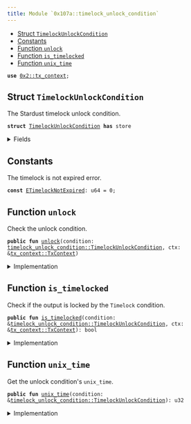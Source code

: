 ```yaml
---
title: Module `0x107a::timelock_unlock_condition`
---
```




-  [Struct `TimelockUnlockCondition`](#0x107a_timelock_unlock_condition_TimelockUnlockCondition)
-  [Constants](#@Constants_0)
-  [Function `unlock`](#0x107a_timelock_unlock_condition_unlock)
-  [Function `is_timelocked`](#0x107a_timelock_unlock_condition_is_timelocked)
-  [Function `unix_time`](#0x107a_timelock_unlock_condition_unix_time)


<pre><code><b>use</b> <a href="../iota-framework/tx_context.md#0x2_tx_context">0x2::tx_context</a>;
</code></pre>



<a name="0x107a_timelock_unlock_condition_TimelockUnlockCondition"></a>

## Struct `TimelockUnlockCondition`

The Stardust timelock unlock condition.


<pre><code><b>struct</b> <a href="timelock_unlock_condition.md#0x107a_timelock_unlock_condition_TimelockUnlockCondition">TimelockUnlockCondition</a> <b>has</b> store
</code></pre>



<details>
<summary>Fields</summary>


<dl>
<dt>
<code>unix_time: u32</code>
</dt>
<dd>
 The unix time (seconds since Unix epoch) starting from which the output can be consumed.
</dd>
</dl>


</details>

<a name="@Constants_0"></a>

## Constants


<a name="0x107a_timelock_unlock_condition_ETimelockNotExpired"></a>

The timelock is not expired error.


<pre><code><b>const</b> <a href="timelock_unlock_condition.md#0x107a_timelock_unlock_condition_ETimelockNotExpired">ETimelockNotExpired</a>: u64 = 0;
</code></pre>



<a name="0x107a_timelock_unlock_condition_unlock"></a>

## Function `unlock`

Check the unlock condition.


<pre><code><b>public</b> <b>fun</b> <a href="timelock_unlock_condition.md#0x107a_timelock_unlock_condition_unlock">unlock</a>(condition: <a href="timelock_unlock_condition.md#0x107a_timelock_unlock_condition_TimelockUnlockCondition">timelock_unlock_condition::TimelockUnlockCondition</a>, ctx: &<a href="../iota-framework/tx_context.md#0x2_tx_context_TxContext">tx_context::TxContext</a>)
</code></pre>



<details>
<summary>Implementation</summary>


<pre><code><b>public</b> <b>fun</b> <a href="timelock_unlock_condition.md#0x107a_timelock_unlock_condition_unlock">unlock</a>(condition: <a href="timelock_unlock_condition.md#0x107a_timelock_unlock_condition_TimelockUnlockCondition">TimelockUnlockCondition</a>, ctx: &TxContext) {
    <b>assert</b>!(!<a href="timelock_unlock_condition.md#0x107a_timelock_unlock_condition_is_timelocked">is_timelocked</a>(&condition, ctx), <a href="timelock_unlock_condition.md#0x107a_timelock_unlock_condition_ETimelockNotExpired">ETimelockNotExpired</a>);

    <b>let</b> <a href="timelock_unlock_condition.md#0x107a_timelock_unlock_condition_TimelockUnlockCondition">TimelockUnlockCondition</a> {
        unix_time: _,
    } = condition;
}
</code></pre>



</details>

<a name="0x107a_timelock_unlock_condition_is_timelocked"></a>

## Function `is_timelocked`

Check if the output is locked by the <code>Timelock</code> condition.


<pre><code><b>public</b> <b>fun</b> <a href="timelock_unlock_condition.md#0x107a_timelock_unlock_condition_is_timelocked">is_timelocked</a>(condition: &<a href="timelock_unlock_condition.md#0x107a_timelock_unlock_condition_TimelockUnlockCondition">timelock_unlock_condition::TimelockUnlockCondition</a>, ctx: &<a href="../iota-framework/tx_context.md#0x2_tx_context_TxContext">tx_context::TxContext</a>): bool
</code></pre>



<details>
<summary>Implementation</summary>


<pre><code><b>public</b> <b>fun</b> <a href="timelock_unlock_condition.md#0x107a_timelock_unlock_condition_is_timelocked">is_timelocked</a>(condition: &<a href="timelock_unlock_condition.md#0x107a_timelock_unlock_condition_TimelockUnlockCondition">TimelockUnlockCondition</a>, ctx: &TxContext): bool {
    condition.<a href="timelock_unlock_condition.md#0x107a_timelock_unlock_condition_unix_time">unix_time</a>() &gt; ((<a href="../iota-framework/tx_context.md#0x2_tx_context_epoch_timestamp_ms">tx_context::epoch_timestamp_ms</a>(ctx) / 1000) <b>as</b> u32)
}
</code></pre>



</details>

<a name="0x107a_timelock_unlock_condition_unix_time"></a>

## Function `unix_time`

Get the unlock condition's <code>unix_time</code>.


<pre><code><b>public</b> <b>fun</b> <a href="timelock_unlock_condition.md#0x107a_timelock_unlock_condition_unix_time">unix_time</a>(condition: &<a href="timelock_unlock_condition.md#0x107a_timelock_unlock_condition_TimelockUnlockCondition">timelock_unlock_condition::TimelockUnlockCondition</a>): u32
</code></pre>



<details>
<summary>Implementation</summary>


<pre><code><b>public</b> <b>fun</b> <a href="timelock_unlock_condition.md#0x107a_timelock_unlock_condition_unix_time">unix_time</a>(condition: &<a href="timelock_unlock_condition.md#0x107a_timelock_unlock_condition_TimelockUnlockCondition">TimelockUnlockCondition</a>): u32 {
    condition.unix_time
}
</code></pre>



</details>

